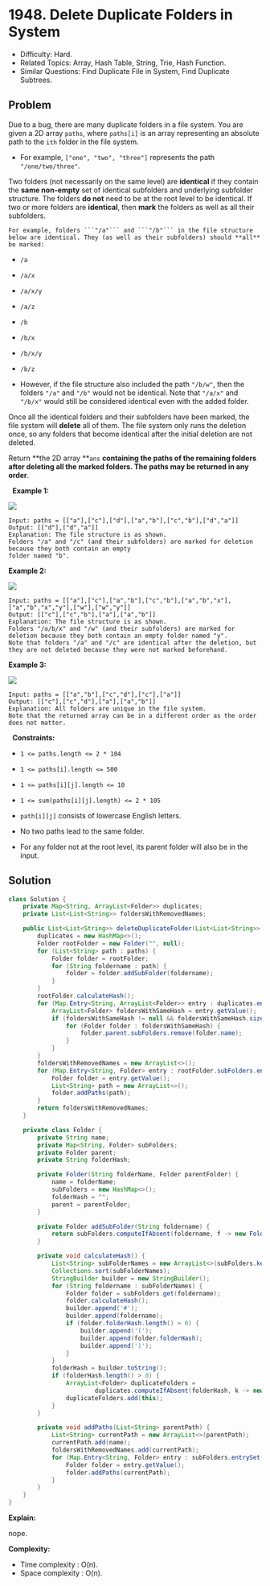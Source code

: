 # 1948. Delete Duplicate Folders in System

- Difficulty: Hard.
- Related Topics: Array, Hash Table, String, Trie, Hash Function.
- Similar Questions: Find Duplicate File in System, Find Duplicate Subtrees.

## Problem

Due to a bug, there are many duplicate folders in a file system. You are given a 2D array ```paths```, where ```paths[i]``` is an array representing an absolute path to the ```ith``` folder in the file system.


	
- For example, ```["one", "two", "three"]``` represents the path ```"/one/two/three"```.


Two folders (not necessarily on the same level) are **identical** if they contain the **same non-empty** set of identical subfolders and underlying subfolder structure. The folders **do not** need to be at the root level to be identical. If two or more folders are **identical**, then **mark** the folders as well as all their subfolders.


	For example, folders ```"/a"``` and ```"/b"``` in the file structure below are identical. They (as well as their subfolders) should **all** be marked:

	
		
- ```/a```
		
- ```/a/x```
		
- ```/a/x/y```
		
- ```/a/z```
		
- ```/b```
		
- ```/b/x```
		
- ```/b/x/y```
		
- ```/b/z```
	
	
	
- However, if the file structure also included the path ```"/b/w"```, then the folders ```"/a"``` and ```"/b"``` would not be identical. Note that ```"/a/x"``` and ```"/b/x"``` would still be considered identical even with the added folder.


Once all the identical folders and their subfolders have been marked, the file system will **delete** all of them. The file system only runs the deletion once, so any folders that become identical after the initial deletion are not deleted.

Return **the 2D array **```ans``` **containing the paths of the **remaining** folders after deleting all the marked folders. The paths may be returned in **any** order**.

 
**Example 1:**

![](https://assets.leetcode.com/uploads/2021/07/19/lc-dupfolder1.jpg)

```
Input: paths = [["a"],["c"],["d"],["a","b"],["c","b"],["d","a"]]
Output: [["d"],["d","a"]]
Explanation: The file structure is as shown.
Folders "/a" and "/c" (and their subfolders) are marked for deletion because they both contain an empty
folder named "b".
```

**Example 2:**

![](https://assets.leetcode.com/uploads/2021/07/19/lc-dupfolder2.jpg)

```
Input: paths = [["a"],["c"],["a","b"],["c","b"],["a","b","x"],["a","b","x","y"],["w"],["w","y"]]
Output: [["c"],["c","b"],["a"],["a","b"]]
Explanation: The file structure is as shown. 
Folders "/a/b/x" and "/w" (and their subfolders) are marked for deletion because they both contain an empty folder named "y".
Note that folders "/a" and "/c" are identical after the deletion, but they are not deleted because they were not marked beforehand.
```

**Example 3:**

![](https://assets.leetcode.com/uploads/2021/07/19/lc-dupfolder3.jpg)

```
Input: paths = [["a","b"],["c","d"],["c"],["a"]]
Output: [["c"],["c","d"],["a"],["a","b"]]
Explanation: All folders are unique in the file system.
Note that the returned array can be in a different order as the order does not matter.
```

 
**Constraints:**


	
- ```1 <= paths.length <= 2 * 104```
	
- ```1 <= paths[i].length <= 500```
	
- ```1 <= paths[i][j].length <= 10```
	
- ```1 <= sum(paths[i][j].length) <= 2 * 105```
	
- ```path[i][j]``` consists of lowercase English letters.
	
- No two paths lead to the same folder.
	
- For any folder not at the root level, its parent folder will also be in the input.



## Solution

```java
class Solution {
    private Map<String, ArrayList<Folder>> duplicates;
    private List<List<String>> foldersWithRemovedNames;

    public List<List<String>> deleteDuplicateFolder(List<List<String>> paths) {
        duplicates = new HashMap<>();
        Folder rootFolder = new Folder("", null);
        for (List<String> path : paths) {
            Folder folder = rootFolder;
            for (String foldername : path) {
                folder = folder.addSubFolder(foldername);
            }
        }
        rootFolder.calculateHash();
        for (Map.Entry<String, ArrayList<Folder>> entry : duplicates.entrySet()) {
            ArrayList<Folder> foldersWithSameHash = entry.getValue();
            if (foldersWithSameHash != null && foldersWithSameHash.size() > 1) {
                for (Folder folder : foldersWithSameHash) {
                    folder.parent.subFolders.remove(folder.name);
                }
            }
        }
        foldersWithRemovedNames = new ArrayList<>();
        for (Map.Entry<String, Folder> entry : rootFolder.subFolders.entrySet()) {
            Folder folder = entry.getValue();
            List<String> path = new ArrayList<>();
            folder.addPaths(path);
        }
        return foldersWithRemovedNames;
    }

    private class Folder {
        private String name;
        private Map<String, Folder> subFolders;
        private Folder parent;
        private String folderHash;

        private Folder(String folderName, Folder parentFolder) {
            name = folderName;
            subFolders = new HashMap<>();
            folderHash = "";
            parent = parentFolder;
        }

        private Folder addSubFolder(String foldername) {
            return subFolders.computeIfAbsent(foldername, f -> new Folder(f, this));
        }

        private void calculateHash() {
            List<String> subFolderNames = new ArrayList<>(subFolders.keySet());
            Collections.sort(subFolderNames);
            StringBuilder builder = new StringBuilder();
            for (String foldername : subFolderNames) {
                Folder folder = subFolders.get(foldername);
                folder.calculateHash();
                builder.append('#');
                builder.append(foldername);
                if (folder.folderHash.length() > 0) {
                    builder.append('(');
                    builder.append(folder.folderHash);
                    builder.append(')');
                }
            }
            folderHash = builder.toString();
            if (folderHash.length() > 0) {
                ArrayList<Folder> duplicateFolders =
                        duplicates.computeIfAbsent(folderHash, k -> new ArrayList<>());
                duplicateFolders.add(this);
            }
        }

        private void addPaths(List<String> parentPath) {
            List<String> currentPath = new ArrayList<>(parentPath);
            currentPath.add(name);
            foldersWithRemovedNames.add(currentPath);
            for (Map.Entry<String, Folder> entry : subFolders.entrySet()) {
                Folder folder = entry.getValue();
                folder.addPaths(currentPath);
            }
        }
    }
}
```

**Explain:**

nope.

**Complexity:**

* Time complexity : O(n).
* Space complexity : O(n).

